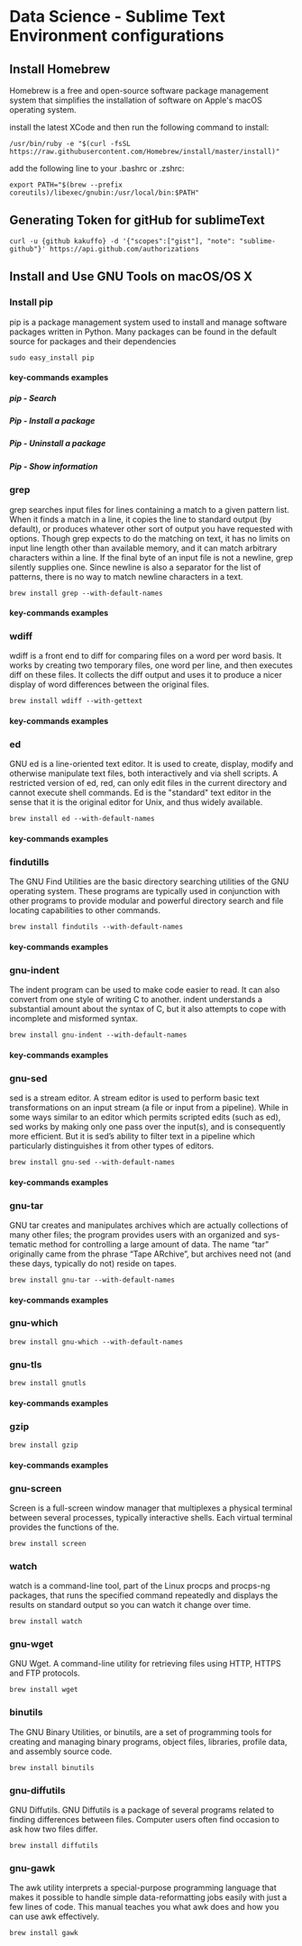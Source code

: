# Data Science - Sublime Text Environment configurations

## Install Homebrew

Homebrew is a free and open-source software package management system that simplifies the installation of software on Apple's macOS operating system.

install the latest XCode and then run the following command to install:

``/usr/bin/ruby -e "$(curl -fsSL https://raw.githubusercontent.com/Homebrew/install/master/install)"``

add the following line to your .bashrc or .zshrc:

``export PATH="$(brew --prefix coreutils)/libexec/gnubin:/usr/local/bin:$PATH"``



## Generating Token for gitHub for sublimeText

``curl -u {github kakuffo} -d '{"scopes":["gist"], "note": "sublime-github"}' https://api.github.com/authorizations``


## Install and Use GNU Tools on macOS/OS X

### Install pip

pip is a package management system used to install and manage software packages written in Python. Many packages can be found in the default source for packages and their dependencies

``sudo easy_install pip``

#### key-commands examples

##### pip - Search


##### Pip - Install a package


##### Pip - Uninstall a package

##### Pip - Show information

### grep

grep searches input files for lines containing a match to a given pattern list. When it finds a match in a line, it copies the line to standard output (by default), or produces whatever other sort of output you have requested with options.  Though grep expects to do the matching on text, it has no limits on input line length other than available memory, and it can match arbitrary characters within a line. If the final byte of an input file is not a newline, grep silently supplies one. Since newline is also a separator for the list of patterns, there is no way to match newline characters in a text.


``brew install grep --with-default-names``

#### key-commands examples


### wdiff

wdiff is a front end to diff for comparing files on a word per word basis. It works by creating two temporary files, one word per line, and then executes diff on these files. It collects the diff output and uses it to produce a nicer display of word differences between the original files.

``brew install wdiff --with-gettext``

#### key-commands examples



###  ed

GNU ed is a line-oriented text editor. It is used to create, display, modify and otherwise manipulate text files, both interactively and via shell scripts. A restricted version of ed, red, can only edit files in the current directory and cannot execute shell commands. Ed is the "standard" text editor in the sense that it is the original editor for Unix, and thus widely available.

``brew install ed --with-default-names``


#### key-commands examples



### findutills

The GNU Find Utilities are the basic directory searching utilities of the GNU operating system. These programs are typically used in conjunction with other programs to provide modular and powerful directory search and file locating capabilities to other commands.

``brew install findutils --with-default-names``


#### key-commands examples



### gnu-indent

The indent program can be used to make code easier to read. It can also convert from one style of writing C to another. indent understands a substantial amount about the syntax of C, but it also attempts to cope with incomplete and misformed syntax.

``brew install gnu-indent --with-default-names``


#### key-commands examples


### gnu-sed

sed is a stream editor. A stream editor is used to perform basic text transformations on an input stream (a file or input from a pipeline). While in some ways similar to an editor which permits scripted edits (such as ed), sed works by making only one pass over the input(s), and is consequently more efficient. But it is sed’s ability to filter text in a pipeline which particularly distinguishes it from other types of editors.

``brew install gnu-sed --with-default-names``


#### key-commands examples


### gnu-tar

GNU tar creates and manipulates archives which are actually collections of many other files; the program provides users with an organized and sys- tematic method for controlling a large amount of data. The name “tar” originally came from the phrase “Tape ARchive”, but archives need not (and these days, typically do not) reside on tapes.

``brew install gnu-tar --with-default-names``

#### key-commands examples



### gnu-which

``brew install gnu-which --with-default-names``


### gnu-tls

``brew install gnutls``


#### key-commands examples


### gzip

``brew install gzip``



#### key-commands examples


### gnu-screen

Screen is a full-screen window manager that multiplexes a physical terminal between several processes, typically interactive shells. Each virtual terminal provides the functions of the.


``brew install screen``


### watch

watch is a command-line tool, part of the Linux procps and procps-ng packages, that runs the specified command repeatedly and displays the results on standard output so you can watch it change over time.

``brew install watch``


### gnu-wget

 GNU Wget. A command-line utility for retrieving files using HTTP, HTTPS and FTP protocols.

``brew install wget``


### binutils

The GNU Binary Utilities, or binutils, are a set of programming tools for creating and managing binary programs, object files, libraries, profile data, and assembly source code.

``brew install binutils``

### gnu-diffutils

GNU Diffutils. GNU Diffutils is a package of several programs related to finding differences between files. Computer users often find occasion to ask how two files differ.

``brew install diffutils``

### gnu-gawk

The awk utility interprets a special-purpose programming language that makes it possible to handle simple data-reformatting jobs easily with just a few lines of code. This manual teaches you what awk does and how you can use awk effectively.

``brew install gawk``





